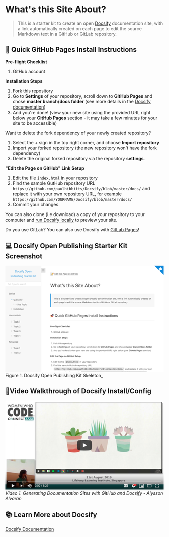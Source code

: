 # What's this Site About?

> This is a starter kit to create an open [Docsify](https://docsify.js.org) documentation site, with a link automatically created on each page to edit the source Markdown text in a GitHub or GitLab repository.

🚀 Quick GitHub Pages Install Instructions
---
**Pre-flight Checklist**  

1. GitHub account

**Installation Steps**  

1. Fork this repository
2. Go to **Settings** of your repository, scroll down to **GitHub Pages** and chose **master branch/docs folder** (see more details in the [Docsify documentation](https://docsify.now.sh/deploy?id=gitlab-pages))
3. And you're done! (view your new site using the provided URL right below your **GitHub Pages** section - it may take a few minutes for your site to be accessible)

Want to delete the fork dependency of your newly created repository?

1. Select the + sign in the top right corner, and choose **Import repository**
2. Import your forked repository (the new repository won't have the fork dependency)
3. Delete the original forked repository via the repository **settings**.

**"Edit the Page on GitHub" Link Setup**  

1. Edit the file `index.html` in your repository
2. Find the sample GutHub repository URL `https://github.com/paulhibbitts/Docsify/blob/master/docs/` and replace it with your own repository URL, for example `https://github.com/YOURNAME/Docsify/blob/master/docs/`
3. Commit your changes.

You can also clone (i.e download) a copy of your repository to your computer and [run Docsify locally](https://docsify.js.org/#/quickstart) to preview your site.

Do you use GitLab? You can also use Docsify with [GitLab Pages](https://docsify.now.sh/deploy?id=gitlab-pages)!

💻 Docsify Open Publishing Starter Kit Screenshot
---
![ Docsify Open Publishing Kit Skeleton](screenshot.png)
Figure 1. Docsify Open Publishing Kit Skeleton_

📼Video Walkthrough of Docsify Install/Config
---
[![Generating Documentation Sites with GitHub and Docsify - Alysson Alvaran](youtube.png)](https://www.youtube.com/watch?v=TV88lp7egMw)  
_Video 1. Generating Documentation Sites with GitHub and Docsify - Alysson Alvaran_

📚 Learn More about Docsify
---
[ Docsify Documentation](https://docsify.js.org/#/?id=docsifyg)
